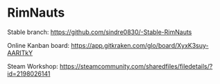 # RimNauts

Stable branch: <https://github.com/sindre0830/-Stable-RimNauts>

Online Kanban board: <https://app.gitkraken.com/glo/board/XyxK3suy-AARITkY>

Steam Workshop: <https://steamcommunity.com/sharedfiles/filedetails/?id=2198026141>
